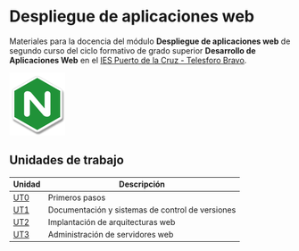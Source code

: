 # Despliegue de aplicaciones web

Materiales para la docencia del módulo **Despliegue de aplicaciones web** de segundo curso del ciclo formativo de grado superior **Desarrollo de Aplicaciones Web** en el [IES Puerto de la Cruz - Telesforo Bravo](http://iespto.es).

![Nginx Sticker](nginx-sticker.png)

## Unidades de trabajo

| Unidad       | Descripción                                      |
| ------------ | ------------------------------------------------ |
| [UT0](./ut0) | Primeros pasos                                   |
| [UT1](./ut1) | Documentación y sistemas de control de versiones |
| [UT2](./ut2) | Implantación de arquitecturas web                |
| [UT3](./ut3) | Administración de servidores web                 |
